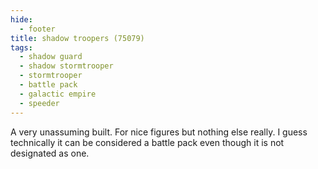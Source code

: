 ```yaml
---
hide:
  - footer
title: shadow troopers (75079)
tags:
  - shadow guard
  - shadow stormtrooper
  - stormtrooper
  - battle pack
  - galactic empire
  - speeder
---
```


A very unassuming built. For nice figures but nothing else really. I guess technically it can be considered a battle pack even though it is not designated as one.
